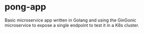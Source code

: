 # pong-app

Basic microservice app written in Golang and using the GinGonic microservice to expose a single endpoint to test it in a K8s cluster.
